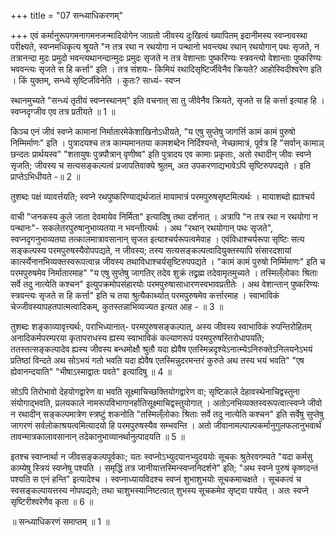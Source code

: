 +++
title = "07 सन्ध्याधिकरणम्"

+++
एवं कर्मानुरूपगमनागमनजन्मादियोगेन जाग्रतो जीवस्य दुःखित्वं ख्यापितम् इदानीमस्य स्वप्नावस्था परीक्ष्यते, स्वप्नमधिकृत्य श्रूयते "न तत्र रथा न रथयोगा न पन्थानो भवन्त्यथ रथान् रथयोगान् पथः सृजते, न तत्रानन्दा मुदः प्रमुदो भवन्त्यथानन्दान्मुदः प्रमुदः सृजते न तत्र वेशान्ताः पुष्करिण्यः स्त्रवन्त्यो वेशान्ताः पुष्करिण्यः भववन्त्यः सृजते स हि कर्त्ता" इति । तत्र संशयः- किमियं रथादिसृष्टिर्जीवेनैव क्रियते? आहोस्विदीश्वरेण इति । किं युक्तम्, सन्ध्ये सृष्टिर्जीवेनेति । कुतः? साध्यं- स्वप्न

स्थानमुच्यते "सन्ध्यं तृतीयं स्वप्नस्थानम्" इति वचनात् सा तु जीवेनैव क्रियते, सृजते स हि कर्त्ता इत्याह हि । स्वप्नदृग्जीव एव तत्र प्रतीयते ॥ 1 ॥

किञ्च एनं जीवं स्वप्ने कामानां निर्मातारमेकेशाखिनोऽधीयते, "य एषु सुप्तेषु जागर्त्ति कामं कामं पुरुषो निम्मिर्माणः" इति । पुत्रादयश्च तत्र काम्यमानतया कामशब्देन निर्दिश्यन्ते, नेच्छामात्रं, पूर्वत्र हि "सर्वान् कामाञ् छन्दतः प्रार्थयस्व" "शतायुषः पुत्रपौत्रान् वृणीष्व" इति पुत्रादय एव कामाः प्रकृताः, अतो रथादीन् जीवः स्वप्ने सृजति; जीवस्य च सत्यसङ्कल्पत्वं प्रजापतिवाक्ये श्रुतम्, अत उपकरणाद्यभावेऽपि सृष्टिरुपपद्यते । इति प्राप्तेऽभिधीयते -॥ 2 ॥

तुशब्दः पक्षं व्यावर्त्तयति; स्वप्ने रथपुष्करिण्याद्यर्थजातं मायामात्रं परमपुरुषसृष्टमित्यर्थः । मायाशब्दो ह्याश्चर्य

वाची "जनकस्य कुले जाता देवमायेव निर्मिता" इत्यादिषु तथा दर्शनात् । अत्रापि "न तत्र रथा न रथयोगा न पन्थानः"- सकलेतरपुरुषानुभाव्यतया न भवन्तीत्यर्थः । अथ "रथान् रथयोगान् पथः सृजते", स्वप्नदृगनुभाव्यतया तत्कालमात्रावसानान् सृजत इत्याश्चर्यरूपत्वमेवाह । एवंविधाश्चर्यरूपा सृष्टिः सत्य सङ्कल्पस्य परमपुरुषस्यैवोपपद्यते, न जीवस्य; तस्य सत्यसङ्कल्पत्वादियुक्तस्यापि संसारदशायां कार्त्स्येनानभिव्यक्तस्वरूपत्वान्न जीवस्य तथाविधाश्चर्यसृष्टिरुपपद्यते । "कामं कामं पुरुषो निर्म्मिमाणः" इति च परमपुरुषमेव निर्मातारमाह" "य एषु सुप्तेषु जागतिर् तदेव शुक्रं तद्व्रह्म तदेवामृतमुच्यते । तस्मिल्ँलोकाः श्रिताः सर्वे तदु नात्येति कश्चन" इत्युपक्रमोपसंहारयोः परमपुरुषासाधारणस्वभावप्रतीतेः । अथ वेशान्तान् पुष्करिण्यः स्त्रवन्त्यः सृजते स हि कर्त्ता" इति च तया श्रुत्यैकार्थ्यात् परमपुरुषमेव कर्त्तारमाह । स्वाभाविकं चेज्जीवस्यापहतपात्मत्वादिकम्, कुतस्तन्नाभिव्यज्यत इत्यत आह - ॥ 3 ॥

तुशब्दः शङ्काव्यावृत्त्यर्थः, पराभिध्यानात्- परमपुरुषसङ्कल्पात्, अस्य जीवस्य स्वाभाविकं रुपन्तिरोहितम् अनादिकर्मपरम्परया कृतापराधस्य ह्यस्य स्वाभाविकं कल्याणरूपं परमपुरुषस्तिरोधापयति; ततस्तत्सङ्कल्पादेव ह्यस्य जीवस्य बन्धमोक्षौ श्रुतौ यदा ह्येवैष एतस्मिन्नदृश्येऽनात्म्येऽनिरुक्तेऽनिलयनेऽभयं प्रतिष्ठां विन्दते अथ सोऽभयं गतो भवति यदा ह्येवैष एतस्मिन्नुदरमन्तरं कुरुते अथ तस्य भयं भवति" "एष ह्येवानन्दयाति" "भीषाऽस्माद्वातः पवते" इत्यादिषु ॥ 4 ॥

सोऽपि तिरोभावो देहयोगद्वारेण वा भवति सूक्ष्माचिच्छक्तियोगद्वारेण वा; सृष्टिकाले देहावस्थेनाचिद्वस्तुना संयोगाद्भवति, प्रलयकाले नामरूपविभागानर्हातिसूक्ष्माचिद्वस्तुयोगात् । अतोऽनभिव्यक्तस्वरूपत्वात्स्वप्ने जीवो न रथादीन् सङ्कल्पमात्रेण स्त्रष्टुं शकनोति "तस्मिल्ँलोकाः श्रिताः सर्वे तदु नात्येति कश्चन" इति सर्वेषु सुप्तेषु जागरणं सर्वलोकाश्रयत्वमित्यादयो हि परमपुरुषस्यैव सम्भवन्ति । अतो जीवानामल्पाल्पकर्मानुगुलफलानुभवार्थं तावन्मात्रकालावसानान् तदेकानुभाव्यानर्थानुत्पादयति ॥ 5 ॥

इतश्च स्वाप्नार्था न जीवसङ्कल्पपूर्वकाः; यतः स्वप्नोऽभ्युदयानभ्युदययोः सूचकः श्रुतेरवगम्यते "यदा कर्मसु काम्येषु स्त्रियं स्वप्नेषु पश्यति । समृद्धिं तत्र जानीयात्तस्मिन्स्वप्ननिदर्शने" इति; "अथ स्वप्ने पुरुषं कृष्णदन्तं पश्यति स एनं हन्ति" इत्यादेश्च । स्वप्नाध्यायविदश्च स्वप्नं शुभाशुभयोः सूचकमाचक्षते । सूचकत्वं च स्वसङ्कल्पायत्तस्य नोपपद्यते; तथा चाशुभस्यानिष्टत्वात् शुभस्य सूचकमेव सृष्ट्वा पश्येत् । अतः स्वप्ने सृष्टिरीश्वरेणैव कृता ॥ 6 ॥

॥ सन्ध्याधिकरणं समाप्तम् ॥ 1 ॥